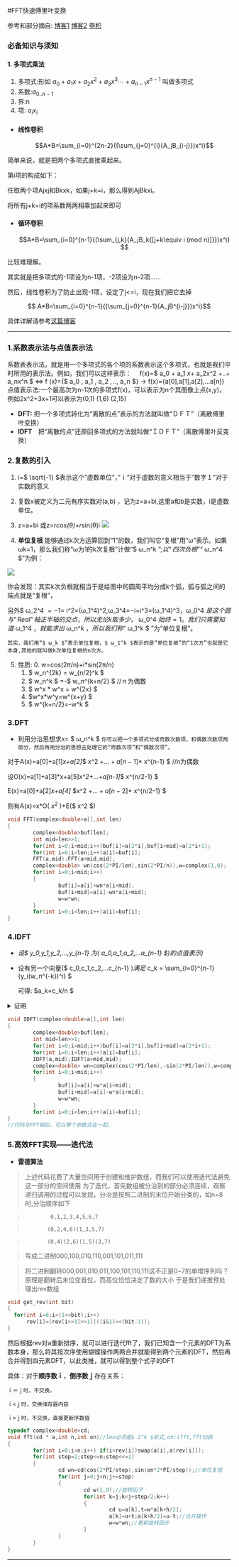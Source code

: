 #FFT快速傅里叶变换

参考和部分摘自:
[博客1](https://blog.csdn.net/ggn_2015/article/details/68922404)
[博客2](https://blog.csdn.net/leo_h1104/article/details/51615710)
[卷积](https://blog.csdn.net/semiwaker/article/details/70054247)

### 必备知识与须知

#### 1. 多项式乘法
   1. 多项式:形如 $a_0+a_1x+a_2x^2+a_3x^3\cdots+a_{n-1}x^{n-1}$ 叫做多项式
   2. 系数:$a_{0..n-1}$
   3. 界:n
   4. 项: $a_ix_i$

* #### 线性卷积
   $$A*B=\sum_{i=0}^{2n-2}{(\sum_{j=0}^{i}{A_jB_{i-j}})x^i}$$

简单来说，就是把两个多项式直接乘起来。

第i项的构成如下：

任取两个项Ajxj和Bkxk，如果j+k=i，那么得到AjBkxi。

将所有j+k=i的项系数两两相乘加起来即可

* #### 循环卷积

  $$A*B=\sum_{i=0}^{n-1}{(\sum_{j,k}{A_jB_k{[j+k\equiv i (mod n)]}})x^i} $$

比较难理解。

其实就是把多项式的-1项设为n-1项，-2项设为n-2项……

然后，线性卷积为了防止出现-1项，设定了j<=i，现在我们把它去掉

  $$ A*B=\sum_{i=0}^{n-1}{(\sum_{j=0}^{n-1}{A_jB^{i-j}})x^i}$$

  具体详解请参考[这篇博客](https://blog.csdn.net/semiwaker/article/details/70054247)

---
### 1.系数表示法与点值表示法
系数表表示法，就是用一个多项式的各个项的系数表示这个多项式，也就是我们平时所用的表示法。例如，我们可以这样表示：
　f(x)=$ a_0 $+$ a_1 $x+$ a_2x^2 $+..+$ a_nx^n $ ⇔ f (x)={$ a_0 $,$ a_1 $,$ a_2 $,..,$ a_n $} -> f(x)={a[0],a[1],a[2],...a[n]}
点值表示法:一个最高次为n-1次的多项式f(x)，可以表示为n个其图像上点(x,y)，例如2x^2+3x+1可以表示为(0,1) (1,6) (2,15)

* **DFT:** 把一个多项式转化为“离散的点”表示的方法就叫做“ＤＦＴ”（离散傅里叶变换） 
* **IDFT**　把“离散的点”还原回多项式的方法就叫做“ＩＤＦＴ”（离散傅里叶反变换）

### 2.复数的引入

   1. i=$ \sqrt{-1} $表示这个”虚数单位“，”ｉ“对于虚数的意义相当于”数字１“对于实数的意义
   2. 复数x被定义为二元有序实数对(a,b) ，记为z=a+bi,这里a和b是实数，i是虚数单位。 
   3. z=a+bi 或z=r*cos(θ)+r*sin(θ)i
   ![](https://i.loli.net/2019/01/17/5c3fcc6e2fcd5.png)
    
   4. **单位复根** 能够通过k次方运算回到“1”的数，我们叫它“复根”用“ω”表示。如果ωk=1，那么我们称“ω为1的k次复根”计做“$ ω_n^k $”;
   以“四次负根”“$ ω_n^4 $”为例：

   ![](https://img-blog.csdn.net/20170331142853692?watermark/2/text/aHR0cDovL2Jsb2cuY3Nkbi5uZXQvR0dOXzIwMTU=/font/5a6L5L2T/fontsize/400/fill/I0JBQkFCMA==/dissolve/70/gravity/SouthEast)

   你会发现：其实k次负根就相当于是给图中的圆周平均分成k个弧，弧与弧之间的端点就是“复根”，

   另外$ ω_2^4 $=−1=$ i^2=(ω_1^4)^2,ω_3^4=−i=i^3=(ω_1^4)^3，ω_0^4 $是这个圆与“Real”轴正半轴的交点，所以无论k取多少，$ ω_0^4 $始终=1。我们只需要知道$ ω_1^4 $，就能求出$ ω_n^k $，所以我们称“$ ω_1^k $ ”为“单位复根”。

    其实，我们用“$ ω_k $”表示单位复根，$ ω_1^k $表示的是“单位复根”的“1次方”也就是它本身,其他的就叫做k次单位复根的n次方。

   5. 性质:
      0. w=cos(2π/n)+i*sin(2π/n)
      1. $ w_n^{2k} $=$ w_{n/2}^k $ 
      2. $ w_n^k $ =-$ w_n^{k+n/2} $  //ｎ为偶数
      3. $ w^x $*$ w^x $=$ w^{2x} $
      4. $w^x*w^y=w^{x+y} $
      5. $ w^{k+n/2}=-w^k $

### 3.DFT

* 利用分治思想求x= $ ω_n^k $
```你可以把一个多项式分成奇数次数项，和偶数次数项两部分，然后再用分治的思想去处理它的“奇数次项”和“偶数次项”。```

对于A(x)=a[0]+a[1]*x+a[2]*$ x^2 $+...+a[n-1]*$ x^{n-1} $ //n为偶数

设O(x)=a[1]+a[3]*x+a[5]*x^2+...+a[n-1]*$ x^{n/2-1} $

E(x)=a[0]+a[2]*x+a[4]* $x^2 $+...+a[n-2]*$ x^{n/2-1} $

 则有A(x)=x*O( $x^2$ )+E($ x^2 $)

```c++
void FFT(complex<double>a[],int len)
{
        complex<double>buf[len];
        int mid=len>>1;
        for(int i=0;i<mid;i++)buf[i]=a[2*i],buf[i+mid]=a[2*i+1];
        for(int i=0;i<len;i++)a[i]=buf[i];
        FFT(a,mid);FFT(a+mid,mid);
        complex<double> wn(cos(2*PI/len),sin(2*PI/n)),w=complex(1,0);
        for(int i=0;i<mid;i++)
        {
                buf[i]=a[i]+wn*a[i+mid];
                buf[i+mid]=a[i]-wn*a[i+mid];
                w=w*wn;
        }
        for(int i=0;i<len;i++)a[i]=buf[i];
}
```

### 4.IDFT

* *设$ y_0,y_1,y_2,...,y_{n-1} $为($ a_0,a_1,a_2,...a_{n-1} $)的点值表示)*
* 设有另一个向量($ c_0,c_1,c_2,...c_{n-1} $)满足$ c_k $=$ \sum_{i=0}^{n-1}{y_i(w_n^{-k})^i} $

   可得: $a_k=c_k/n $

<details>
<summary>证明</summary>
 
![](https://i.loli.net/2019/01/17/5c4027a2068c1.png)
![](https://i.loli.net/2019/01/17/5c4027a204190.png)
![](https://i.loli.net/2019/01/17/5c4027a1c4305.png)

</details>

``` cpp
void IDFT(complex<double>a[],int len)
{
        complex<double>buf[len];
        int mid=len>>1;
        for(int i=0;i<mid;i++)buf[i]=a[2*i],buf[i+mid]=a[2*i+1];
        for(int i=0;i<len;i++)a[i]=buf[i];
        IDFT(a,mid);IDFT(a+mid,mid);
        complex<double> wn=complex(cos(2*PI/len),-sin(2*PI/len)),w=complex(1,0);
        for(int i=0;i<mid;i++)
        {
                buf[i]=a[i]+w*a[i+mid];
                buf[i+mid]=a[i]-w*a[i+mid];
                w=w*wn;
        }
        for(int i=0;i<len;i++)a[i]=buf[i];
}
//代码与FFT相似，可以带个参数合在一起。
```

### 5.高效FFT实现——迭代法

* **雷德算法**

> 上述代码花费了大量空间用于创建和维护数组，而我们可以使用迭代法避免这一部分的空间使用
  为了迭代，首先数组被分治到的部分必须连续，观察递归调用的过程可以发现，分治是按照二进制的末位开始分类的，如n=8时,分治顺序如下

>             0,1,2,3,4,5,6,7

>            (0,2,4,6)(1,3,5,7)

>            (0,4)(2,6)(1,5)(3,7)

>  写成二进制000,100,010,110,001,101,011,111

>  将二进制翻转000,001,010,011,100,101,110,111这不正是0~7的单增序列吗？
>  原理是翻转后末位变首位，而高位恰恰决定了数的大小
  于是我们递推预处理出rev数组

  ```cpp
 void get_rev(int bit)
{
	for(int i=0;i<(1<<bit);i++)
		rev[i]=(rev[i>>1]>>1)|((i&1)<<(bit-1));
}
  ```

然后根据rev对a重新排序，就可以进行迭代fft了，我们已知含一个元素的DFT为系数本身，那么将其按次序使用蝴蝶操作两两合并就能得到两个元素的DFT，然后再合并得到四元素DFT，以此类推，就可以得到整个式子的DFT

具体：对于**顺序数ｉ**，**倒序数ｊ**存在关系：

```
ｉ＝ｊ时，不交换。

ｉ<ｊ时，交换储存器内容

ｉ>ｊ时，不交换，直接更新序数值
```

```cpp
typedef complex<double>cd;
void fft(cd * a,int n,int on)//len必须是$ 2^k $形式,on:ifft,fft切换
{
        for(int i=0;i<n;i++) if(i<rev[i])swap(a[i],a[rev[i]]);
        for(int step=2;step<=n;step<<=1)
        {
                cd wn=cd(cos(2*PI/step),sin(on*2*PI/step));//单位复根
                for(int j=0;j<n;j+=step)
                {
                        cd w(1,0);//旋转因子
                        for(int k=j;k<j+step/2;k++)
                        {
                                cd u=a[k],t=w*a[k+h/2];
                                a[k]=u+t;a[k+h/2]=u-t;//合并操作
                                w=w*wn;//更新旋转因子
                        }
                }
        }
}
```

---------------------


